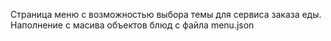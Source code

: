 Страница меню с возможностью выбора темы для сервиса заказа еды. Наполнение с
масива объектов блюд с файла menu.json
